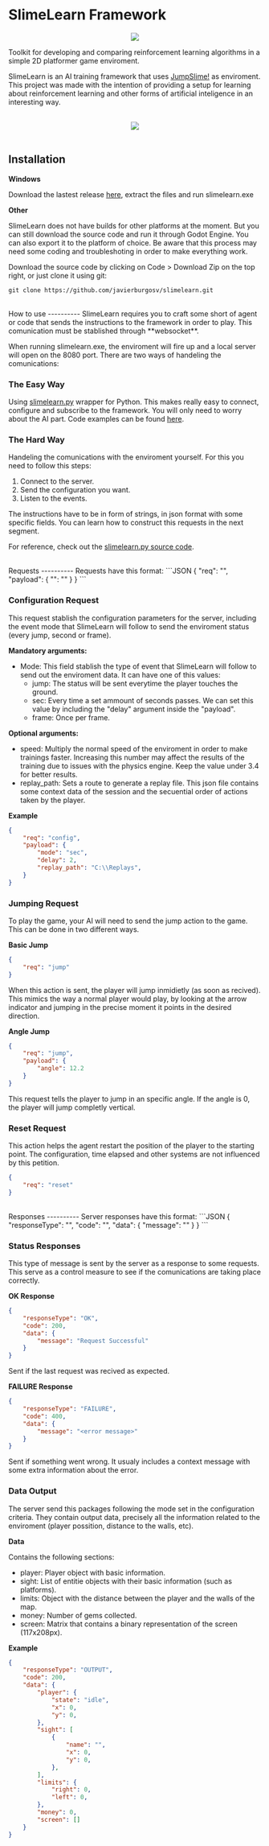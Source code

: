 SlimeLearn Framework
=============

<div align="center" >
    <img align="center" src="./slimelearn/Graphics/UI/SLTitle.png" />
</div>

Toolkit for developing and comparing reinforcement learning algorithms in a simple 2D platformer game enviroment.

SlimeLearn is an AI training framework that uses [JumpSlime!](https://fenixdev.itch.io/jump-slime) as enviroment. This project was made
with the intention of providing a setup for learning about reinforcement learning and other forms of artificial inteligence in
an interesting way. 

<br>
<div align="center" >
    <img src="./images/running_example.gif" />
</div>
<br>

Installation
----------

**Windows**

Download the lastest release [here](https://github.com/javierburgosv/slimelearn/releases/tag/v1.0), extract the files and run slimelearn.exe

**Other**

SlimeLearn does not have builds for other platforms at the moment. But you can still download the source code and run it through Godot Engine.
You can also export it to the platform of choice. Be aware that this process may need some coding and troubleshoting in order to make everything work.

Download the source code by clicking on Code > Download Zip on the top right, or just clone it using git:

```
git clone https://github.com/javierburgosv/slimelearn.git
```

<br>
How to use
----------
SlimeLearn requires you to craft some short of agent or code that sends the instructions to the framework in order to play. This comunication
must be stablished through **websocket**. 

When running slimelearn.exe, the enviroment will fire up and a local server will open on the 8080 port. There are two ways of handeling the comunications:

### **The Easy Way**
Using [slimelearn.py](https://github.com/javierburgosv/slimelearn.py) wrapper for Python. This makes really easy to connect, configure
and subscribe to the framework. You will only need to worry about the AI part. Code examples can be found [here](https://github.com/javierburgosv/slimelearn.py/tree/main/examples).

### **The Hard Way**
Handeling the comunications with the enviroment yourself. For this you need to follow this steps:

1. Connect to the server.
2. Send the configuration you want.
3. Listen to the events.

The instructions have to be in form of strings, in json format with some specific fields. You can learn how to construct this requests in the next segment.

For reference, check out the [slimelearn.py source code](https://github.com/javierburgosv/slimelearn.py/blob/main/slimelearnpy/slimelearn.py). 

<br>
Requests
----------
Requests have this format:
```JSON
{
    "req": "<instruction_name>",
    "payload": {
        "<argument>": "<argument_value>"
    }
}
```

### Configuration Request
This request stablish the configuration parameters for the server, including the event mode that SlimeLearn will follow to send the enviroment status (every jump, second or frame).

**Mandatory arguments:**
- Mode: This field stablish the type of event that SlimeLearn will follow to send out the enviroment data. It can have one of this values:
    - jump: The status will be sent everytime the player touches the ground. 
    - sec: Every time a set ammount of seconds passes. We can set this value by including the "delay" argument inside the "payload".
    - frame: Once per frame.

**Optional arguments:**
- speed: Multiply the normal speed of the enviroment in order to make trainings faster. Increasing this number may affect the results of the training due to issues with the physics engine. Keep the value under 3.4 for better results.
- replay_path: Sets a route to generate a replay file. This json file contains some context data of the session and the secuential order of actions taken by the player.

**Example**

```JSON
{
    "req": "config",
    "payload": {
        "mode": "sec",
        "delay": 2,
        "replay_path": "C:\\Replays",
    }
}
```

### Jumping Request
To play the game, your AI will need to send the jump action to the game. This can be done in two different ways.

**Basic Jump**

```JSON
{
    "req": "jump"
}
```
When this action is sent, the player will jump inmidietly (as soon as recived). This mimics the way a normal player would play, by looking at the arrow indicator and jumping in the precise moment it points in the desired direction.

**Angle Jump**
```JSON
{
    "req": "jump",
    "payload": {
        "angle": 12.2
    }
}
```
This request tells the player to jump in an specific angle. If the angle is 0, the player will jump completly vertical. 

### Reset Request
This action helps the agent restart the position of the player to the starting point. The configuration, time elapsed and other systems are not influenced by this petition.

```JSON
{
    "req": "reset"
}
```

<br>
Responses
----------
Server responses have this format:
```JSON
{
    "responseType": "<key_word>",
    "code": "<response_code>",
    "data": {
        "message": "<context message>"
    }
}
```

### Status Responses
This type of message is sent by the server as a response to some requests. This serve as a control measure to see if the comunications are taking place correctly.


**OK Response**
```JSON
{
    "responseType": "OK",
    "code": 200,
    "data": {
        "message": "Request Successful"
    }
}
```
Sent if the last request was recived as expected.

**FAILURE Response**
```JSON
{
    "responseType": "FAILURE",
    "code": 400,
    "data": {
        "message": "<error message>"
    }
}
```
Sent if something went wrong. It usualy includes a context message with some extra information about the error.

### Data Output
The server send this packages following the mode set in the configuration criteria. They contain output data, precisely all the information related to the enviroment (player possition, distance to the walls, etc). 

**Data**

Contains the following sections:
- player: Player object with basic information.
- sight: List of entitie objects with their basic information (such as platforms).
- limits: Object with the distance between the player and the walls of the map.
- money: Number of gems collected.
- screen: Matrix that contains a binary representation of the screen (117x208px).

**Example**
```JSON
{
    "responseType": "OUTPUT",
    "code": 200,
    "data": {
        "player": {
            "state": "idle",
            "x": 0,
            "y": 0,
        },
        "sight": [
            {
                "name": "",
                "x": 0,
                "y": 0,
            },
        ],
        "limits": {
            "right": 0,
            "left": 0,
        },
        "money": 0,
        "screen": []
    }
}
```
